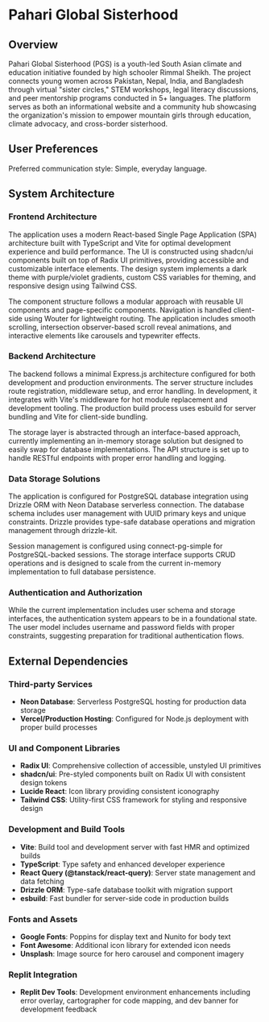 # Pahari Global Sisterhood

## Overview

Pahari Global Sisterhood (PGS) is a youth-led South Asian climate and education initiative founded by high schooler Rimmal Sheikh. The project connects young women across Pakistan, Nepal, India, and Bangladesh through virtual "sister circles," STEM workshops, legal literacy discussions, and peer mentorship programs conducted in 5+ languages. The platform serves as both an informational website and a community hub showcasing the organization's mission to empower mountain girls through education, climate advocacy, and cross-border sisterhood.

## User Preferences

Preferred communication style: Simple, everyday language.

## System Architecture

### Frontend Architecture
The application uses a modern React-based Single Page Application (SPA) architecture built with TypeScript and Vite for optimal development experience and build performance. The UI is constructed using shadcn/ui components built on top of Radix UI primitives, providing accessible and customizable interface elements. The design system implements a dark theme with purple/violet gradients, custom CSS variables for theming, and responsive design using Tailwind CSS.

The component structure follows a modular approach with reusable UI components and page-specific components. Navigation is handled client-side using Wouter for lightweight routing. The application includes smooth scrolling, intersection observer-based scroll reveal animations, and interactive elements like carousels and typewriter effects.

### Backend Architecture
The backend follows a minimal Express.js architecture configured for both development and production environments. The server structure includes route registration, middleware setup, and error handling. In development, it integrates with Vite's middleware for hot module replacement and development tooling. The production build process uses esbuild for server bundling and Vite for client-side bundling.

The storage layer is abstracted through an interface-based approach, currently implementing an in-memory storage solution but designed to easily swap for database implementations. The API structure is set up to handle RESTful endpoints with proper error handling and logging.

### Data Storage Solutions
The application is configured for PostgreSQL database integration using Drizzle ORM with Neon Database serverless connection. The database schema includes user management with UUID primary keys and unique constraints. Drizzle provides type-safe database operations and migration management through drizzle-kit.

Session management is configured using connect-pg-simple for PostgreSQL-backed sessions. The storage interface supports CRUD operations and is designed to scale from the current in-memory implementation to full database persistence.

### Authentication and Authorization
While the current implementation includes user schema and storage interfaces, the authentication system appears to be in a foundational state. The user model includes username and password fields with proper constraints, suggesting preparation for traditional authentication flows.

## External Dependencies

### Third-party Services
- **Neon Database**: Serverless PostgreSQL hosting for production data storage
- **Vercel/Production Hosting**: Configured for Node.js deployment with proper build processes

### UI and Component Libraries
- **Radix UI**: Comprehensive collection of accessible, unstyled UI primitives
- **shadcn/ui**: Pre-styled components built on Radix UI with consistent design tokens
- **Lucide React**: Icon library providing consistent iconography
- **Tailwind CSS**: Utility-first CSS framework for styling and responsive design

### Development and Build Tools
- **Vite**: Build tool and development server with fast HMR and optimized builds
- **TypeScript**: Type safety and enhanced developer experience
- **React Query (@tanstack/react-query)**: Server state management and data fetching
- **Drizzle ORM**: Type-safe database toolkit with migration support
- **esbuild**: Fast bundler for server-side code in production builds

### Fonts and Assets
- **Google Fonts**: Poppins for display text and Nunito for body text
- **Font Awesome**: Additional icon library for extended icon needs
- **Unsplash**: Image source for hero carousel and component imagery

### Replit Integration
- **Replit Dev Tools**: Development environment enhancements including error overlay, cartographer for code mapping, and dev banner for development feedback